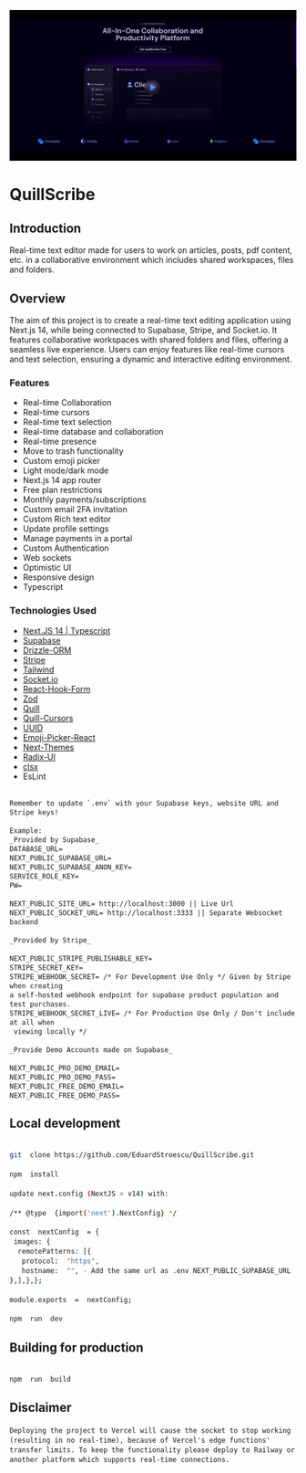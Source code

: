 <p align="center">
  <a href="https://quillscribe-eduard-stroescu.koyeb.app/" target="blank"><img src="https://raw.githubusercontent.com/EduardStroescu/PubImages/main/WebsiteImages/quillScribe.jpg" alt="QuillScribe Preview" /></a>
</p>

# QuillScribe

## Introduction

Real-time text editor made for users to work on articles, posts, pdf content, etc. in a collaborative environment which includes shared workspaces, files and folders.

## Overview

The aim of this project is to create a real-time text editing application using Next.js 14, while being connected to Supabase, Stripe, and Socket.io. It features collaborative workspaces with shared folders and files, offering a seamless live experience. Users can enjoy features like real-time cursors and text selection, ensuring a dynamic and interactive editing environment.

### Features

- Real-time Collaboration
- Real-time cursors
- Real-time text selection
- Real-time database and collaboration
- Real-time presence
- Move to trash functionality
- Custom emoji picker
- Light mode/dark mode
- Next.js 14 app router
- Free plan restrictions
- Monthly payments/subscriptions
- Custom email 2FA invitation
- Custom Rich text editor
- Update profile settings
- Manage payments in a portal
- Custom Authentication
- Web sockets
- Optimistic UI
- Responsive design
- Typescript

### Technologies Used

- [Next.JS 14 | Typescript](https://github.com/vercel/next.js)
- [Supabase](https://github.com/supabase/supabase)
- [Drizzle-ORM](https://github.com/drizzle-team/drizzle-orm)
- [Stripe](https://github.com/stripe/stripe-node)
- [Tailwind](https://tailwindcss.com/)
- [Socket.io](https://github.com/socketio/socket.io)
- [React-Hook-Form](https://github.com/react-hook-form/react-hook-form)
- [Zod](https://github.com/colinhacks/zod)
- [Quill](https://github.com/quilljs/quill)
- [Quill-Cursors](https://github.com/reedsy/quill-cursors)
- [UUID](https://github.com/uuidjs/uuid)
- [Emoji-Picker-React](https://github.com/ealush/emoji-picker-react)
- [Next-Themes](https://github.com/pacocoursey/next-themes)
- [Radix-UI](https://www.radix-ui.com/)
- [clsx](https://github.com/lukeed/clsx)
- EsLint

```

Remember to update `.env` with your Supabase keys, website URL and Stripe keys!

Example:
_Provided by Supabase_
DATABASE_URL=
NEXT_PUBLIC_SUPABASE_URL=
NEXT_PUBLIC_SUPABASE_ANON_KEY=
SERVICE_ROLE_KEY=
PW=

NEXT_PUBLIC_SITE_URL= http://localhost:3000 || Live Url
NEXT_PUBLIC_SOCKET_URL= http://localhost:3333 || Separate Websocket backend

_Provided by Stripe_

NEXT_PUBLIC_STRIPE_PUBLISHABLE_KEY=
STRIPE_SECRET_KEY=
STRIPE_WEBHOOK_SECRET= /* For Development Use Only */ Given by Stripe when creating
a self-hosted webhook endpoint for supabase product population and test purchases.
STRIPE_WEBHOOK_SECRET_LIVE= /* For Production Use Only / Don't include at all when
 viewing locally */

_Provide Demo Accounts made on Supabase_

NEXT_PUBLIC_PRO_DEMO_EMAIL=
NEXT_PUBLIC_PRO_DEMO_PASS=
NEXT_PUBLIC_FREE_DEMO_EMAIL=
NEXT_PUBLIC_FREE_DEMO_PASS=

```

## Local development

```bash

git  clone https://github.com/EduardStroescu/QuillScribe.git

npm  install

update next.config (NextJS > v14) with:

/** @type  {import('next').NextConfig} */

const  nextConfig  = {
 images: {
  remotePatterns: [{
   protocol:  "https",
   hostname:  "", - Add the same url as .env NEXT_PUBLIC_SUPABASE_URL || Ex: ###.supabase.co
},],},};

module.exports  =  nextConfig;

npm  run  dev

```

## Building for production

```bash

npm  run  build

```

## Disclaimer

`Deploying the project to Vercel will cause the socket to stop working (resulting in no real-time), because of Vercel's edge functions' transfer limits. To keep the functionality please deploy to Railway or another platform which supports real-time connections. `
